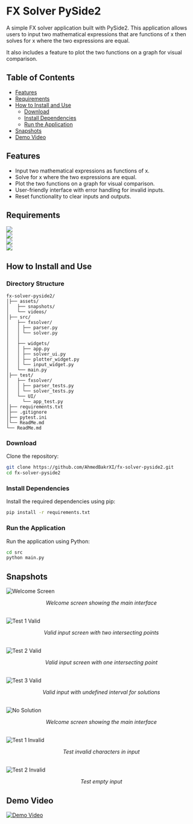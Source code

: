 # FX Solver PySide2

A simple FX solver application built with PySide2. This application allows users to input two mathematical expressions
that are functions of x then solves for x where the two expressions are equal.

It also includes a feature to plot the two functions on a graph for visual comparison.

## Table of Contents
- [Features](#features)
- [Requirements](#requirements)
- [How to Install and Use](#how-to-install-and-use)
  - [Download](#download)
  - [Install Dependencies](#install-dependencies)
  - [Run the Application](#run-the-application)
- [Snapshots](#snapshots)
- [Demo Video](#demo-video)

## Features

- Input two mathematical expressions as functions of x.
- Solve for x where the two expressions are equal.
- Plot the two functions on a graph for visual comparison.
- User-friendly interface with error handling for invalid inputs.
- Reset functionality to clear inputs and outputs.


## Requirements

<img src="https://img.shields.io/badge/Python-3.6%20--%203.10-3776AB?style=for-the-badge&logo=python&logoColor=white" />
<br>
<img src="https://img.shields.io/badge/PySide2-Qt%20for%20Python-41CD52?style=for-the-badge&logo=qt&logoColor=white" />
<br>
<img src="https://img.shields.io/badge/Matplotlib-Visualization-11557c?style=for-the-badge&logo=plotly&logoColor=white" />
<br>
<img src="https://img.shields.io/badge/NumPy-Array%20Computing-013243?style=for-the-badge&logo=numpy&logoColor=white" />


## How to Install and Use
### Directory Structure
```
fx-solver-pyside2/
│├── assets/
│   ├── snapshots/
│   └── videos/
│├── src/
│   ├── fxsolver/
│   │ ├── parser.py
│   │ └── solver.py
│   │ 
│   ├── widgets/
│   │ ├── app.py
│   │ ├── solver_ui.py
│   │ ├── plotter_widget.py
│   │ └── input_widget.py
│   └── main.py
│├── test/
│   ├── fxsolver/
│   │ ├── parser_tests.py
│   │ └── solver_tests.py
│   └── UI/
│     └── app_test.py
│├── requirements.txt
│├── .gitignore
│├── pytest.ini
│└── ReadMe.md
└── ReadMe.md
```
### Download
Clone the repository:

```sh
git clone https://github.com/AhmedBakrXI/fx-solver-pyside2.git
cd fx-solver-pyside2
```
### Install Dependencies
Install the required dependencies using pip:

```sh
pip install -r requirements.txt
```

### Run the Application
Run the application using Python:
```sh
cd src
python main.py
```

## Snapshots

![Welcome Screen](assets/snapshots/start.png)
<div style="text-align: center; font-style: italic">
    Welcome screen showing the main interface
</div>
<br>

![Test 1 Valid](assets/snapshots/test1_valid.png)
<div style="text-align: center; font-style: italic">
    Valid input screen with two intersecting points
</div>
<br>

![Test 2 Valid](assets/snapshots/test2_valid.png)
<div style="text-align: center; font-style: italic">
    Valid input screen with one intersecting point
</div>
<br>

![Test 3 Valid](assets/snapshots/test3_valid.png)
<div style="text-align: center; font-style: italic">
    Valid input with undefined interval for solutions
</div>
<br>

![No Solution](assets/snapshots/no_solution.png)
<div style="text-align: center; font-style: italic">
    Welcome screen showing the main interface
</div>
<br>

![Test 1 Invalid](assets/snapshots/test1_invalid.png)
<div style="text-align: center; font-style: italic">
    Test invalid characters in input
</div>
<br>

![Test 2 Invalid](assets/snapshots/test2_invalid.png)
<div style="text-align: center; font-style: italic">
    Test empty input
</div>

## Demo Video
[![Demo Video](assets/snapshots/start.png)](assets/videos/Demo.mp4)

